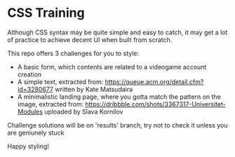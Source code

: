 # CSS Training

Although CSS syntax may be quite simple and easy to catch, it may get a lot of practice to achieve decent UI when built from scratch.

This repo offers 3 challenges for you to style:

 - A basic form, which contents are related to a videogame account creation
 - A simple text, extracted from: https://queue.acm.org/detail.cfm?id=3280677 written by Kate Matsudaira
 - A minimalistic landing page, where you gotta match the pattern on the image, extracted from: https://dribbble.com/shots/3367317-Universitet-Modules uploaded by Slava Kornilov

 Challenge solutions will be on 'results' branch, try not to check it unless you are geniunely stuck

 Happy styling!